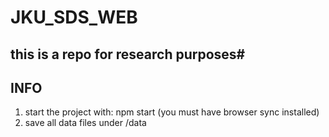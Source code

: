 # JKU_SDS_WEB
## this is a repo for research purposes#

## INFO

1. start the project with: npm start
(you must have browser sync installed)
2. save all data files under /data
